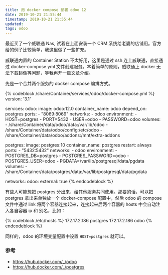 ```yaml
---
title: 用 docker compose 部署 odoo 12
date: 2019-10-21 21:55:44
timestamp: 2019-10-21 21:55:44
updated:
tags: odoo
---
```


最近买了一个威联通 Nas, 试着在上面安装一个 CRM 系统给老婆的店铺用。官方给的例子比较简单，我这里做了一些扩充。

威联通内置的 Container Station 不太好用，这里是通过 ssh 连上威联通，直接通过 docker-compose.yml 文件创建服务。本着简单的原则，威联通上 docker 无法下载镜像等问题，等我再开一篇文章介绍。

先是一个合并两个服务的 docker compose 编排方式。

<!--more-->

{% codeblock /share/Container/services/odoo/docker-compose.yml %}
version: '3.1'

services:
  odoo:
    image: odoo:12.0
    container_name: odoo
    depend_on: postgres
    ports:
      - "8069:8069"
    networks:
      - odoo
    environment:
      - HOST=postgres
      - PORT=5432
      - USER=odoo
      - PASSWORD=odoo
    volumes:
      - /share/Container/data/odoo/data:/var/lib/odoo
      - /share/Container/data/odoo/config:/etc/odoo
      - /share/Container/data/odoo/addons:/mnt/extra-addons

  postgres:
    image: postgres:10
    container_name: postgres
    restart: always
    ports:
      - "5432:5432"
    networks:
      - odoo
    environment:
      - POSTGRES_DB=postgres
      - POSTGRES_PASSWORD=odoo
      - POSTGRES_USER=odoo
      - PGDATA=/var/lib/postgresql/data/pgdata
    volumes:
      - /share/Container/data/postgres/data:/var/lib/postgresql/data/pgdata

networks:
    odoo:
        external: true
{% endcodeblock %}

有些人可能想把 postgres 分出来，给其他服务共同使用。那要的话，可以把 postgres 拿出来单独放一个 docker-compose 配置中，然后 odoo 的 compose 文件中通过 link 将两个容器连接起来，连接起来后两个容器的 hosts 中会自动注入各自容器 ip 和 别名，比如：

{% codeblock /etc/hosts %}
172.17.2.186  postgres
172.17.2.186  odoo
{% endcodeblock %}

同样的，odoo 的环境变量配置中设置 `HOST=postgres` 就可以。

### 参考

- https://hub.docker.com/_/odoo
- https://hub.docker.com/_/postgres
